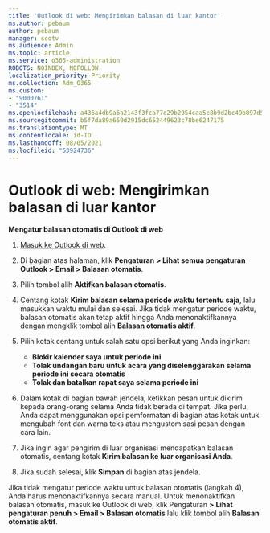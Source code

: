 ```yaml
---
title: 'Outlook di web: Mengirimkan balasan di luar kantor'
ms.author: pebaum
author: pebaum
manager: scotv
ms.audience: Admin
ms.topic: article
ms.service: o365-administration
ROBOTS: NOINDEX, NOFOLLOW
localization_priority: Priority
ms.collection: Adm_O365
ms.custom:
- "9000761"
- "3514"
ms.openlocfilehash: a436a4db9a6a2143f3fca77c29b2954caa5c8b9d2bc49b897d533104fc7ddde4
ms.sourcegitcommit: b5f7da89a650d2915dc652449623c78be6247175
ms.translationtype: MT
ms.contentlocale: id-ID
ms.lasthandoff: 08/05/2021
ms.locfileid: "53924736"
---
```

# <a name="outlook-on-the-web-send-out-of-office-replies"></a>Outlook di web: Mengirimkan balasan di luar kantor

**Mengatur balasan otomatis di Outlook di web**

1. [Masuk ke Outlook di web](https://support.office.com/article/how-to-sign-in-to-outlook-on-the-web-763fab4d-0138-4814-b450-37fc286bcb79).

2. Di bagian atas halaman, klik **Pengaturan > Lihat semua pengaturan Outlook > Email > Balasan otomatis**.

3. Pilih tombol alih **Aktifkan balasan otomatis**.

4. Centang kotak **Kirim balasan selama periode waktu tertentu saja**, lalu masukkan waktu mulai dan selesai. Jika tidak mengatur periode waktu, balasan otomatis akan tetap aktif hingga Anda menonaktifkannya dengan mengklik tombol alih **Balasan otomatis aktif**.

5. Pilih kotak centang untuk salah satu opsi berikut yang Anda inginkan:
    - **Blokir kalender saya untuk periode ini**
    - **Tolak undangan baru untuk acara yang diselenggarakan selama periode ini secara otomatis**
    - **Tolak dan batalkan rapat saya selama periode ini**

6. Dalam kotak di bagian bawah jendela, ketikkan pesan untuk dikirim kepada orang-orang selama Anda tidak berada di tempat. Jika perlu, Anda dapat menggunakan opsi pemformatan di bagian atas kotak untuk mengubah font dan warna teks atau mengustomisasi pesan dengan cara lain.

7. Jika ingin agar pengirim di luar organisasi mendapatkan balasan otomatis, centang kotak **Kirim balasan ke luar organisasi Anda**.

8. Jika sudah selesai, klik **Simpan** di bagian atas jendela.

Jika tidak mengatur periode waktu untuk balasan otomatis (langkah 4), Anda harus menonaktifkannya secara manual. Untuk menonaktifkan balasan otomatis, masuk ke Outlook di web, klik Pengaturan **> Lihat pengaturan penuh > Email > Balasan otomatis** lalu klik tombol alih **Balasan otomatis aktif**.
